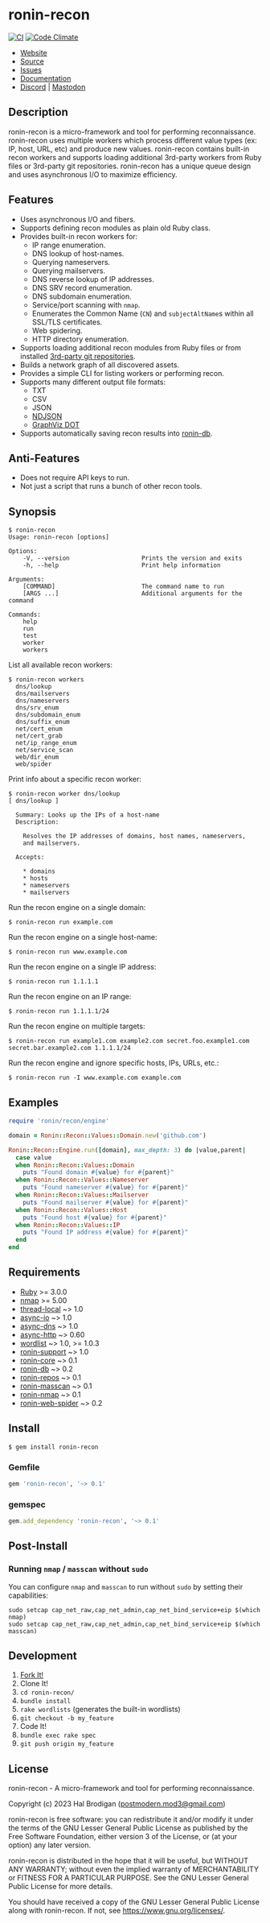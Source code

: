 # ronin-recon

[![CI](https://github.com/ronin-rb/ronin-recon/actions/workflows/ruby.yml/badge.svg)](https://github.com/ronin-rb/ronin-recon/actions/workflows/ruby.yml)
[![Code Climate](https://codeclimate.com/github/ronin-rb/ronin-recon.svg)](https://codeclimate.com/github/ronin-rb/ronin-recon)

* [Website](https://ronin-rb.dev/)
* [Source](https://github.com/ronin-rb/ronin-recon)
* [Issues](https://github.com/ronin-rb/ronin-recon/issues)
* [Documentation](https://ronin-rb.dev/docs/ronin-recon)
* [Discord](https://discord.gg/6WAb3PsVX9) |
  [Mastodon](https://infosec.exchange/@ronin_rb)

## Description

ronin-recon is a micro-framework and tool for performing reconnaissance.
ronin-recon uses multiple workers which process different value types
(ex: IP, host, URL, etc) and produce new values. ronin-recon contains built-in
recon workers and supports loading additional 3rd-party workers from Ruby
files or 3rd-party git repositories. ronin-recon has a unique queue design
and uses asynchronous I/O to maximize efficiency.

## Features

* Uses asynchronous I/O and fibers.
* Supports defining recon modules as plain old Ruby class.
* Provides built-in recon workers for:
  * IP range enumeration.
  * DNS lookup of host-names.
  * Querying nameservers.
  * Querying mailservers.
  * DNS reverse lookup of IP addresses.
  * DNS SRV record enumeration.
  * DNS subdomain enumeration.
  * Service/port scanning with `nmap`.
  * Enumerates the Common Name (`CN`) and `subjectAltName`s within all SSL/TLS
    certificates.
  * Web spidering.
  * HTTP directory enumeration.
* Supports loading additional recon modules from Ruby files or from installed
  [3rd-party git repositories][ronin-repos].
* Builds a network graph of all discovered assets.
* Provides a simple CLI for listing workers or performing recon.
* Supports many different output file formats:
  * TXT
  * CSV
  * JSON
  * [NDJSON](http://ndjson.org/)
  * [GraphViz DOT](https://graphviz.org/doc/info/lang.html)
* Supports automatically saving recon results into [ronin-db].

## Anti-Features

* Does not require API keys to run.
* Not just a script that runs a bunch of other recon tools.

## Synopsis

```
$ ronin-recon
Usage: ronin-recon [options]

Options:
    -V, --version                    Prints the version and exits
    -h, --help                       Print help information

Arguments:
    [COMMAND]                        The command name to run
    [ARGS ...]                       Additional arguments for the command

Commands:
    help
    run
    test
    worker
    workers
```

List all available recon workers:

```shell
$ ronin-recon workers
  dns/lookup
  dns/mailservers
  dns/nameservers
  dns/srv_enum
  dns/subdomain_enum
  dns/suffix_enum
  net/cert_enum
  net/cert_grab
  net/ip_range_enum
  net/service_scan
  web/dir_enum
  web/spider
```

Print info about a specific recon worker:

```shell
$ ronin-recon worker dns/lookup
[ dns/lookup ]

  Summary: Looks up the IPs of a host-name
  Description:

    Resolves the IP addresses of domains, host names, nameservers,
    and mailservers.

  Accepts:

    * domains
    * hosts
    * nameservers
    * mailservers

```

Run the recon engine on a single domain:

```shell
$ ronin-recon run example.com
```

Run the recon engine on a single host-name:

```shell
$ ronin-recon run www.example.com
```

Run the recon engine on a single IP address:

```shell
$ ronin-recon run 1.1.1.1
```

Run the recon engine on an IP range:

```shell
$ ronin-recon run 1.1.1.1/24
```

Run the recon engine on multiple targets:

```shell
$ ronin-recon run example1.com example2.com secret.foo.example1.com secret.bar.example2.com 1.1.1.1/24
```

Run the recon engine and ignore specific hosts, IPs, URLs, etc.:

```shell
$ ronin-recon run -I www.example.com example.com
```

## Examples

```ruby
require 'ronin/recon/engine'

domain = Ronin::Recon::Values::Domain.new('github.com')

Ronin::Recon::Engine.run([domain], max_depth: 3) do |value,parent|
  case value
  when Ronin::Recon::Values::Domain
    puts "Found domain #{value} for #{parent}"
  when Ronin::Recon::Values::Nameserver
    puts "Found nameserver #{value} for #{parent}"
  when Ronin::Recon::Values::Mailserver
    puts "Found mailserver #{value} for #{parent}"
  when Ronin::Recon::Values::Host
    puts "Found host #{value} for #{parent}"
  when Ronin::Recon::Values::IP
    puts "Found IP address #{value} for #{parent}"
  end
end
```

## Requirements

* [Ruby] >= 3.0.0
* [nmap] >= 5.00
* [thread-local] ~> 1.0
* [async-io] ~> 1.0
* [async-dns] ~> 1.0
* [async-http] ~> 0.60
* [wordlist] ~> 1.0, >= 1.0.3
* [ronin-support] ~> 1.0
* [ronin-core] ~> 0.1
* [ronin-db] ~> 0.2
* [ronin-repos] ~> 0.1
* [ronin-masscan] ~> 0.1
* [ronin-nmap] ~> 0.1
* [ronin-web-spider] ~> 0.2

## Install

```shell
$ gem install ronin-recon
```

### Gemfile

```ruby
gem 'ronin-recon', '~> 0.1'
```

### gemspec

```ruby
gem.add_dependency 'ronin-recon', '~> 0.1'
```

## Post-Install

### Running `nmap` / `masscan` without `sudo`

You can configure `nmap` and `masscan` to run without `sudo` by setting their
capabilities:

```shell
sudo setcap cap_net_raw,cap_net_admin,cap_net_bind_service+eip $(which nmap)
sudo setcap cap_net_raw,cap_net_admin,cap_net_bind_service+eip $(which masscan)
```

## Development

1. [Fork It!](https://github.com/ronin-rb/ronin-recon/fork)
2. Clone It!
3. `cd ronin-recon/`
4. `bundle install`
5. `rake wordlists` (generates the built-in wordlists)
6. `git checkout -b my_feature`
7. Code It!
8. `bundle exec rake spec`
9. `git push origin my_feature`

## License

ronin-recon - A micro-framework and tool for performing reconnaissance.

Copyright (c) 2023 Hal Brodigan (postmodern.mod3@gmail.com)

ronin-recon is free software: you can redistribute it and/or modify
it under the terms of the GNU Lesser General Public License as published
by the Free Software Foundation, either version 3 of the License, or
(at your option) any later version.

ronin-recon is distributed in the hope that it will be useful,
but WITHOUT ANY WARRANTY; without even the implied warranty of
MERCHANTABILITY or FITNESS FOR A PARTICULAR PURPOSE.  See the
GNU Lesser General Public License for more details.

You should have received a copy of the GNU Lesser General Public License
along with ronin-recon.  If not, see <https://www.gnu.org/licenses/>.

[Ruby]: https://www.ruby-lang.org
[nmap]: http://www.insecure.org/
[thread-local]: https://github.com/socketry/thread-local#readme
[async-io]: https://github.com/socketry/async-io#readme
[async-dns]: https://github.com/socketry/async-dns#readme
[async-http]: https://github.com/socketry/async-http#readme
[wordlist]: https://github.com/postmodern/wordlist.rb#readme
[ronin-support]: https://github.com/ronin-rb/ronin-support#readme
[ronin-core]: https://github.com/ronin-rb/ronin-core#readme
[ronin-db]: https://github.com/ronin-rb/ronin-db#readme
[ronin-repos]: https://github.com/ronin-rb/ronin-repos#readme
[ronin-masscan]: https://github.com/ronin-rb/ronin-masscan#readme
[ronin-nmap]: https://github.com/ronin-rb/ronin-nmap#readme
[ronin-web-spider]: https://github.com/ronin-rb/ronin-web-spider#readme
